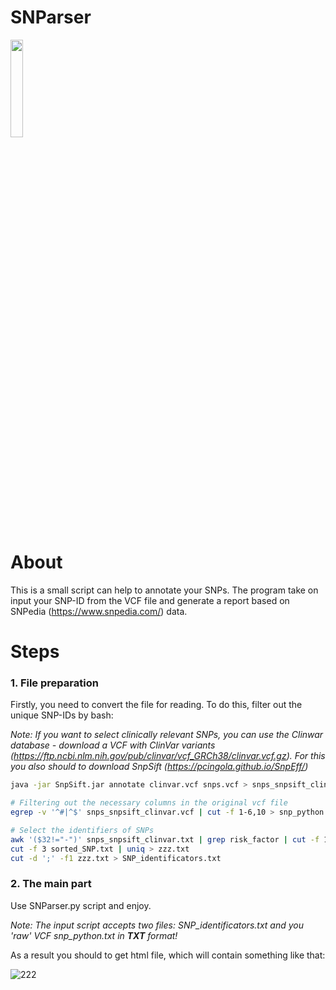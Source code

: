 # SNParser

<img src="https://s1.gifyu.com/images/tumblr_p3hky5x2Ce1tpia39o1_500.gif" width="20%">

# About

This is a small script can help to annotate your SNPs. The program take on input your SNP-ID from the VCF file and generate a report based on SNPedia (https://www.snpedia.com/) data.

# Steps

### 1. File preparation
Firstly, you need to convert the file for reading. To do this, filter out the unique SNP-IDs by bash:

*Note: If you want to select clinically relevant SNPs, you can use the Clinwar database - download a VCF with ClinVar variants (https://ftp.ncbi.nlm.nih.gov/pub/clinvar/vcf_GRCh38/clinvar.vcf.gz). For this you also should to download SnpSift (https://pcingola.github.io/SnpEff/)*

```bash
java -jar SnpSift.jar annotate clinvar.vcf snps.vcf > snps_snpsift_clinvar.vcf 
```

```bash
# Filtering out the necessary columns in the original vcf file
egrep -v '^#|^$' snps_snpsift_clinvar.vcf | cut -f 1-6,10 > snp_python.txt

# Select the identifiers of SNPs
awk '($32!="-")' snps_snpsift_clinvar.txt | grep risk_factor | cut -f 1-3,19 | sort | uniq > sorted_SNP.txt
cut -f 3 sorted_SNP.txt | uniq > zzz.txt
cut -d ';' -f1 zzz.txt > SNP_identificators.txt
```

### 2. The main part

Use SNParser.py script and enjoy. 

*Note: The input script accepts two files: SNP_identificators.txt and you 'raw' VCF snp_python.txt in __TXT__ format!*

As a result you should to get html file, which will contain something like that:

![222](https://github.com/FLinT3/SNParser/assets/114529914/41ff8fd6-40fb-4405-a147-b753b1de3796)

